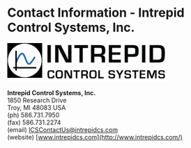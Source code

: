 # Contact Information - Intrepid Control Systems, Inc.

![](../.gitbook/assets/logo.png)

**Intrepid Control Systems, Inc.**\
1850 Research Drive\
Troy, MI 48083 USA\
(ph) 586.731.7950\
(fax) 586.731.2274\
(email) [ICSContactUs@intrepidcs.com](mailto:ICSContactUs@intrepidcs.com)\
(website) [www.intrepidcs.com](http://www.intrepidcs.com/)
